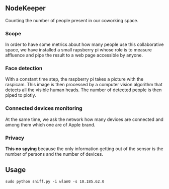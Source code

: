 ## NodeKeeper

Counting the number of people present in our coworking space.

### Scope

In order to have some metrics about how many people use this collaborative space, we have installed a small rapsberry pi whose role is to measure affluence and pipe the result to a web page accessible by anyone.

### Face detection

With a constant time step, the raspberry pi takes a picture with the raspicam. This image is then processed by a computer vision algorithm that detects all the visible human heads. The number of detected people is then piped to plotly.

### Connected devices monitoring

At the same time, we ask the network how many devices are connected and among them which one are of Apple brand.

### Privacy

**This no spying** because the only information getting out of the sensor is the number of persons and the number of devices. 

## Usage

```
sudo python sniff.py -i wlan0 -s 10.185.62.0
```

